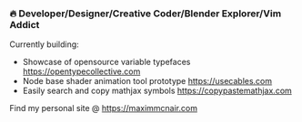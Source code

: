 ### 🔥 Developer/Designer/Creative Coder/Blender  Explorer/Vim Addict

Currently building:
- Showcase of opensource variable typefaces https://opentypecollective.com
- Node base shader animation tool prototype https://usecables.com
- Easily search and copy mathjax symbols https://copypastemathjax.com

Find my personal site @ https://maximmcnair.com
